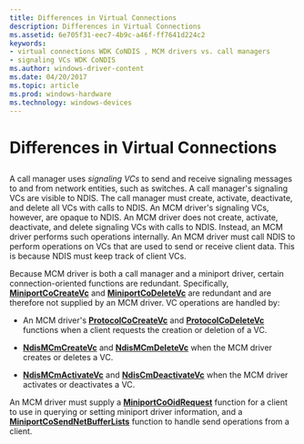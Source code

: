 ```yaml
---
title: Differences in Virtual Connections
description: Differences in Virtual Connections
ms.assetid: 6e705f31-eec7-4b9c-a46f-ff7641d224c2
keywords:
- virtual connections WDK CoNDIS , MCM drivers vs. call managers
- signaling VCs WDK CoNDIS
ms.author: windows-driver-content
ms.date: 04/20/2017
ms.topic: article
ms.prod: windows-hardware
ms.technology: windows-devices
---
```


# Differences in Virtual Connections


## <a href="" id="ddk-differences-in-virtual-connections-ng"></a>


A call manager uses *signaling VCs* to send and receive signaling messages to and from network entities, such as switches. A call manager's signaling VCs are visible to NDIS. The call manager must create, activate, deactivate, and delete all VCs with calls to NDIS. An MCM driver's signaling VCs, however, are opaque to NDIS. An MCM driver does not create, activate, deactivate, and delete signaling VCs with calls to NDIS. Instead, an MCM driver performs such operations internally. An MCM driver must call NDIS to perform operations on VCs that are used to send or receive client data. This is because NDIS must keep track of client VCs.

Because MCM driver is both a call manager and a miniport driver, certain connection-oriented functions are redundant. Specifically, [**MiniportCoCreateVc**](https://msdn.microsoft.com/library/windows/hardware/ff559354) and [**MiniportCoDeleteVc**](https://msdn.microsoft.com/library/windows/hardware/ff559358) are redundant and are therefore not supplied by an MCM driver. VC operations are handled by:

-   An MCM driver's [**ProtocolCoCreateVc**](https://msdn.microsoft.com/library/windows/hardware/ff570252) and [**ProtocolCoDeleteVc**](https://msdn.microsoft.com/library/windows/hardware/ff570253) functions when a client requests the creation or deletion of a VC.

-   [**NdisMCmCreateVc**](https://msdn.microsoft.com/library/windows/hardware/ff562812) and [**NdisMCmDeleteVc**](https://msdn.microsoft.com/library/windows/hardware/ff562819) when the MCM driver creates or deletes a VC.

-   [**NdisMCmActivateVc**](https://msdn.microsoft.com/library/windows/hardware/ff562792) and [**NdisCmDeactivateVc**](https://msdn.microsoft.com/library/windows/hardware/ff561657) when the MCM driver activates or deactivates a VC.

An MCM driver must supply a [**MiniportCoOidRequest**](https://msdn.microsoft.com/library/windows/hardware/ff559362) function for a client to use in querying or setting miniport driver information, and a [**MiniportCoSendNetBufferLists**](https://msdn.microsoft.com/library/windows/hardware/ff559365) function to handle send operations from a client.

 

 





